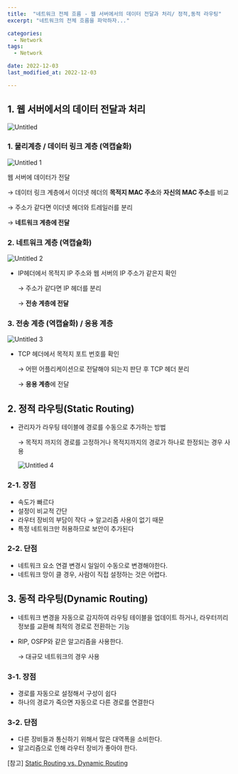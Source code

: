 ```yaml
---
title:  "네트워크 전체 흐름 - 웹 서버에서의 데이터 전달과 처리/ 정적,동적 라우팅" 
excerpt: "네트워크의 전체 흐름을 파악하자..."

categories:
  - Network
tags:
  - Network

date: 2022-12-03
last_modified_at: 2022-12-03

---
```


## 1. 웹 서버에서의 데이터 전달과 처리

![Untitled](https://user-images.githubusercontent.com/85394884/206642765-b7e9722f-26dd-4b7c-a5fa-6149e2b54b1f.png)

### 1. 물리계층 / 데이터 링크 계층 (역캡슐화)

![Untitled 1](https://user-images.githubusercontent.com/85394884/206642752-63ba2104-8cf5-4b5b-acc5-ea7dc1a65904.png)

웹 서버에 데이터가 전달

→ 데이터 링크 계층에서 이더넷 헤더의 **목적지 MAC 주소**와 **자신의 MAC 주소**를 비교 

→ 주소가 같다면 이더넷 헤더와 트레일러를 분리

→ **네트워크 계층에 전달**

### 2. 네트워크 계층 (역캡슐화)

![Untitled 2](https://user-images.githubusercontent.com/85394884/206642754-831e449f-c522-482c-9cd0-be18d3e0e1e5.png)

- IP헤더에서 목적지 IP 주소와 웹 서버의 IP 주소가 같은지 확인

    → 주소가 같다면 IP 헤더를 분리

    → **전송 계층에 전달**

### 3. 전송 계층 (역캡슐화) / 응용 계층

![Untitled 3](https://user-images.githubusercontent.com/85394884/206642757-bc8d42e6-6a7d-41a8-8dd2-4e641002b560.png)

- TCP 헤더에서 목적지 포트 번호를 확인 

    → 어떤 어플리케이션으로 전달해야 되는지 판단 후 TCP 헤더 분리

    → **응용 계층**에 전달

## 2. 정적 라우팅(****Static Routing)****

- 관리자가 라우팅 테이블에 경로를 수동으로 추가하는 방법

    → 목적지 까지의 경로를 고정하거나 목적지까지의 경로가 하나로 한정되는 경우 사용

    ![Untitled 4](https://user-images.githubusercontent.com/85394884/206642763-5672250b-da4e-4006-9e36-4d9f1d8c46df.png)

### 2-1. 장점

- 속도가 빠르다
- 설정이 비교적 간단
- 라우터 장비의 부담이 작다 → 알고리즘 사용이 없기 때문
- 특정 네트워크만 허용하므로 보안이 추가된다

### 2-2. 단점

- 네트워크 요소 연결 변경시 일일이 수동으로 변경해야한다.
- 네트워크 망이 클 경우, 사람이 직접 설정하는 것은 어렵다.

## 3. 동적 라우팅(Dynamic ****Routing)****

- 네트워크 변경을 자동으로 감지하여 라우팅 테이블을 업데이트 하거나, 라우터끼리 정보를 교환해 최적의 경로로 전환하는 기능

- RIP, OSFP와 같은 알고리즘을 사용한다.

    → 대규모 네트워크의 경우 사용

### 3-1. 장점

- 경로를 자동으로 설정해서 구성이 쉽다
- 하나의 경로가 죽으면 자동으로 다른 경로를 연결한다

### 3-2. 단점

- 다른 장비들과 통신하기 위해서 많은 대역폭을 소비한다.
- 알고리즘으로 인해 라우터 장비가 좋아야 한다.

[참고] [Static Routing vs. Dynamic Routing](https://blog.router-switch.com/2011/12/static-routing-vs-dynamic-routing/#.USBGrvLaagU)
